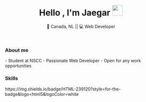 <h1 align="center"><b>Hello , I'm Jaegar </b><img src="https://media.giphy.com/media/hvRJCLFzcasrR4ia7z/giphy.gif" width="35"></h1>
<p align="center"> 🍁 Canada, NL || 💻 Web Developer </p>

<br>

<h3><b>About me</b></h3>
- Student at NSCC
- Passionate Web Developer
- Open for any work opportunities

<br>

<h3><b>Skills</b></h3>
https://img.shields.io/badge/HTML-239120?style=for-the-badge&logo=html5&logoColor=white




